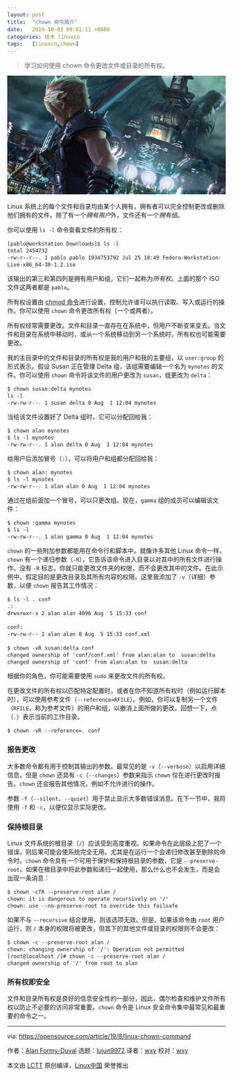 ```yaml
---
layout: post
title:	"chown 命令简介"
date:	2019-10-03 00:01:11 +0800 
categories:	技术 linuxcn 
tags:	[linuxcn,chown]
---
```




> 
> 学习如何使用 chown 命令更改文件或目录的所有权。
> 
> 
> 


![](/Asserts/Images/album/201910/03/000014mfrxrxi5rej75mjs.jpg)


Linux 系统上的每个文件和目录均由某个人拥有，拥有者可以完全控制更改或删除他们拥有的文件。除了有一个*拥有用户*外，文件还有一个*拥有组*。


你可以使用 `ls -l` 命令查看文件的所有权：



```
[pablo@workstation Downloads]$ ls -l
total 2454732
-rw-r--r--. 1 pablo pablo 1934753792 Jul 25 18:49 Fedora-Workstation-Live-x86_64-30-1.2.iso
```

该输出的第三和第四列是拥有用户和组，它们一起称为*所有权*。上面的那个 ISO 文件这两者都是 `pablo`。


所有权设置由 [chmod 命令](https://opensource.com/article/19/8/introduction-linux-chmod-command)进行设置，控制允许谁可以执行读取、写入或运行的操作。你可以使用 `chown` 命令更改所有权（一个或两者）。


所有权经常需要更改。文件和目录一直存在在系统中，但用户不断变来变去。当文件和目录在系统中移动时，或从一个系统移动到另一个系统时，所有权也可能需要更改。


我的主目录中的文件和目录的所有权是我的用户和我的主要组，以 `user:group` 的形式表示。假设 Susan 正在管理 Delta 组，该组需要编辑一个名为 `mynotes` 的文件。你可以使用 `chown` 命令将该文件的用户更改为 `susan`，组更改为 `delta`：



```
$ chown susan:delta mynotes
ls -l
-rw-rw-r--. 1 susan delta 0 Aug  1 12:04 mynotes
```

当给该文件设置好了 Delta 组时，它可以分配回给我：



```
$ chown alan mynotes
$ ls -l mynotes
-rw-rw-r--. 1 alan delta 0 Aug  1 12:04 mynotes
```

给用户后添加冒号（`:`），可以将用户和组都分配回给我：



```
$ chown alan: mynotes
$ ls -l mynotes
-rw-rw-r--. 1 alan alan 0 Aug  1 12:04 mynotes
```

通过在组前面加一个冒号，可以只更改组。现在，`gamma` 组的成员可以编辑该文件：



```
$ chown :gamma mynotes
$ ls -l
-rw-rw-r--. 1 alan gamma 0 Aug  1 12:04 mynotes
```

`chown` 的一些附加参数都能用在命令行和脚本中。就像许多其他 Linux 命令一样，`chown` 有一个递归参数（`-R`），它告诉该命令进入目录以对其中的所有文件进行操作。没有 `-R` 标志，你就只能更改文件夹的权限，而不会更改其中的文件。在此示例中，假定目的是更改目录及其所有内容的权限。这里我添加了 `-v`（详细）参数，以便 `chown` 报告其工作情况：



```
$ ls -l . conf
.:
drwxrwxr-x 2 alan alan 4096 Aug  5 15:33 conf

conf:
-rw-rw-r-- 1 alan alan 0 Aug  5 15:33 conf.xml

$ chown -vR susan:delta conf
changed ownership of 'conf/conf.xml' from alan:alan to  susan:delta
changed ownership of 'conf' from alan:alan to  susan:delta
```

根据你的角色，你可能需要使用 `sudo` 来更改文件的所有权。


在更改文件的所有权以匹配特定配置时，或者在你不知道所有权时（例如运行脚本时），可以使用参考文件（`--reference=RFILE`）。例如，你可以复制另一个文件（`RFILE`，称为参考文件）的用户和组，以撤消上面所做的更改。回想一下，点（`.`）表示当前的工作目录。



```
$ chown -vR --reference=. conf
```

### 报告更改


大多数命令都有用于控制其输出的参数。最常见的是 `-v`（`--verbose`）以启用详细信息，但是 `chown` 还具有 `-c`（`--changes`）参数来指示 `chown` 仅在进行更改时报告。`chown` 还会报告其他情况，例如不允许进行的操作。


参数 `-f`（`--silent`、`--quiet`）用于禁止显示大多数错误消息。在下一节中，我将使用 `-f` 和 `-c`，以便仅显示实际更改。


### 保持根目录


Linux 文件系统的根目录（`/`）应该受到高度重视。如果命令在此层级上犯了一个错误，则后果可能会使系统完全无用。尤其是在运行一个会递归修改甚至删除的命令时。`chown` 命令具有一个可用于保护和保持根目录的参数，它是 `--preserve-root`。如果在根目录中将此参数和递归一起使用，那么什么也不会发生，而是会出现一条消息：



```
$ chown -cfR --preserve-root alan /
chown: it is dangerous to operate recursively on '/'
chown: use --no-preserve-root to override this failsafe
```

如果不与 `--recursive` 结合使用，则该选项无效。但是，如果该命令由 `root` 用户运行，则 `/` 本身的权限将被更改，但其下的其他文件或目录的权限则不会更改：



```
$ chown -c --preserve-root alan /
chown: changing ownership of '/': Operation not permitted
[root@localhost /]# chown -c --preserve-root alan /
changed ownership of '/' from root to alan
```

### 所有权即安全


文件和目录所有权是良好的信息安全性的一部分，因此，偶尔检查和维护文件所有权以防止不必要的访问非常重要。`chown` 命令是 Linux 安全命令集中最常见和最重要的命令之一。




---


via: <https://opensource.com/article/19/8/linux-chown-command>


作者：[Alan Formy-Duval](https://opensource.com/users/alanfdosshttps://opensource.com/users/sethhttps://opensource.com/users/alanfdosshttps://opensource.com/users/sethhttps://opensource.com/users/greg-phttps://opensource.com/users/alanfdoss) 选题：[lujun9972](https://github.com/lujun9972) 译者：[wxy](https://github.com/wxy) 校对：[wxy](https://github.com/wxy)


本文由 [LCTT](https://github.com/LCTT/TranslateProject) 原创编译，[Linux中国](https://linux.cn/) 荣誉推出
